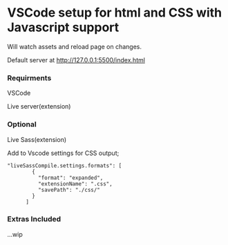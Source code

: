 # VSCode setup for html and CSS with Javascript support

Will watch assets and reload page on changes.

Default server at http://127.0.0.1:5500/index.html

### Requirments

VSCode

Live server(extension)

### Optional

Live Sass(extension)

Add to Vscode settings for CSS output;

```
"liveSassCompile.settings.formats": [
        {
          "format": "expanded",
          "extensionName": ".css",
          "savePath": "./css/"
        }
      ]
```

### Extras Included
...wip